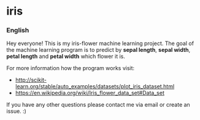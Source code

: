 # iris
### English
Hey everyone!
This is my iris-flower machine learning project.
The goal of the machine learning program is to predict by **sepal length**, **sepal width**,
**petal length** and **petal width** which flower it is.

For more information how the program works visit: 
 - http://scikit-learn.org/stable/auto_examples/datasets/plot_iris_dataset.html
 - https://en.wikipedia.org/wiki/Iris_flower_data_set#Data_set
 
If you have any other questions please contact me via email or create an issue. :)